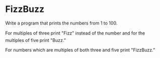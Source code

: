 FizzBuzz
========

Write a program that prints the numbers from 1 to 100. 

For multiples of three print "Fizz" instead of the number and for the multiples of five print "Buzz.” 

For numbers which are multiples of both three and five print "FizzBuzz.”
